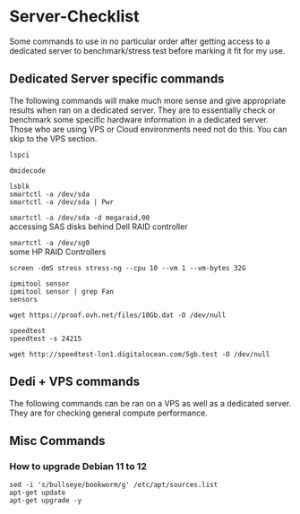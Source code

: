 # Server-Checklist
Some commands to use in no particular order after getting access to a dedicated server to benchmark/stress test before marking it fit for my use.

## Dedicated Server specific commands
The following commands will make much more sense and give appropriate results when ran on a dedicated server. They are to essentially check or benchmark some specific hardware information in a dedicated server. 
Those who are using VPS or Cloud environments need not do this. You can skip to the VPS section.

```lspci```  
  
```dmidecode```  

```lsblk```  
```smartctl -a /dev/sda```  
```smartctl -a /dev/sda | Pwr```  
  
```smartctl -a /dev/sda -d megaraid,00```  
accessing SAS disks behind Dell RAID controller  
  
```smartctl -a /dev/sg0```  
some HP RAID Controllers
  
```screen -dmS stress stress-ng --cpu 10 --vm 1 --vm-bytes 32G```  
  
```ipmitool sensor```  
```ipmitool sensor | grep Fan```  
```sensors```  

```wget https://proof.ovh.net/files/10Gb.dat -O /dev/null```  
  
```speedtest```  
```speedtest -s 24215```  
  
```wget http://speedtest-lon1.digitalocean.com/5gb.test -O /dev/null```  

## Dedi + VPS commands
The following commands can be ran on a VPS as well as a dedicated server. They are for checking general compute performance.

## Misc Commands

### How to upgrade Debian 11 to 12
```
sed -i 's/bullseye/bookworm/g' /etc/apt/sources.list
apt-get update
apt-get upgrade -y
```
